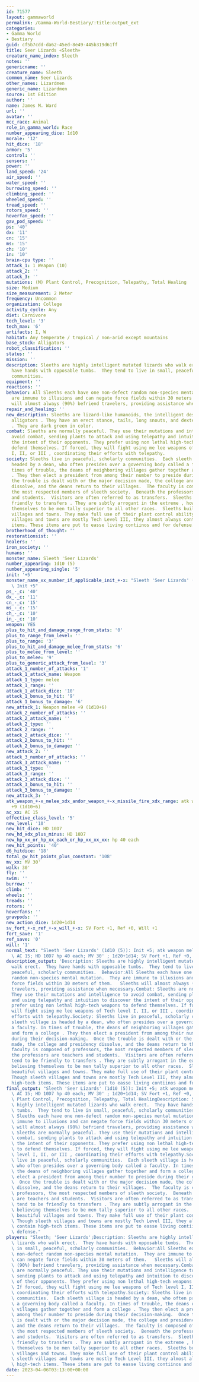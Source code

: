 ```yaml
---
id: 71577
layout: gammaworld
permalink: /Gamma-World-Bestiary/:title:output_ext
categories:
- Gamma World
- Bestiary
guid: cf5b7cdd-da62-45ed-8e49-445b319d61ff
title: Seer Lizards «Sleeth»
creature_name_index: Sleeth
notes: ''
genericname: ''
creature_name: Sleeth
common_name: Seer Lizards
other_names: Lizardmen
generic_name: Lizardmen
source: 1st Edition
author: ''
name: James M. Ward
url: ''
avatar: ''
mcc_race: Animal
role_in_gamma_world: Race
number_appearing_dice: 1d10
morale: '12'
hit_dice: '18'
armor: '5'
control: ''
sensors: ''
power: ''
land_speed: '24'
air_speed: ''
water_speed: ''
burrowing_speed: ''
climbing_speed: ''
wheeled_speed: ''
tread_speed: ''
rotors_speed: ''
hoverfan_speed: ''
gav_pod_speed: ''
ps: '40'
dx: '11'
cn: '15'
ms: '15'
ch: '10'
in: '10'
brain-cpu type: ''
attack_1: 1 Weapon (10)
attack_2: ''
attack_3: ''
mutations: (M) Plant Control, Precognition, Telepathy, Total Healing
size: Medium
size_measurement: 2 Meter
frequency: Uncommon
organization: College
activity_cycle: Any
diet: Carnivore
tech_level: '3'
tech_max: '6'
artifacts: I, W
habitat: Any temperate / tropical / non-arid except mountains
base_stock: Alligators
robot_classification: ''
status: ''
mission: ''
description: Sleeths are highly intelligent mutated lizards who walk erect.  They
  have hands with opposable tumbs.  They tend to live in small, peaceful, scholarly
  communities.
equipment: ''
reactions: ''
behavior: All Sleeths each have one non-defect random non-species mental mutation.  They
  are immune to illusions and can negate force fields within 30 meters of them.   Sleeths
  will almost always (90%) befriend travelers, providing assistance when necessary.
repair_and_healing: ''
new_description: Sleeths are lizard-like humanoids, the intelligent descendants of
  alligators . They have an erect stance, tails, long snouts, and dexterous hands
  . They are dark green in color.
combat: Sleeths are normally peaceful. They use their mutations and intelligence to
  avoid combat, sending plants to attack and using telepathy and intuition to discover
  the intent of their opponents. They prefer using non lethal high-tech weapons to
  defend themselves. If forced, they will fight using me lee weapons of Tech level
  I, II, or III , coordinating their efforts with telepathy.
society: Sleeths live in peaceful, scholarly communities.  Each sleeth village is
  headed by a dean, who often presides over a governing body called a faculty. In
  times of trouble, the deans of neighboring villages gather together and form a college
  . They then elect a president from among their number to preside during their decision-making.  Once
  the trouble is dealt with or the major decision made, the college and presidency
  dissolve, and the deans return to their villages.  The faculty is composed of professors,
  the most respected members of sleeth society.  Beneath the professors are teachers
  and students.  Visitors are often referred to as transfers.  Sleeths tend to be
  friendly to transfers . They are subtly arrogant in the extreme , however, believing
  themselves to be men tally superior to all other races.  Sleeths build beautiful
  villages and towns. They make full use of their plant control ability. Though sleeth
  villages and towns are mostly Tech Level III, they almost always contain high-tech
  items. These items are put to easse living contiinos and for defense.
brotherhood_of_thought: ''
restorationsist: ''
healers: ''
iron_society: ''
humans: ''
monster_name: Sleeth 'Seer Lizards'
number_appearing: 1d10 (5)
number_appearing_single: '5'
init: '+5'
monster_name_xx_number_if_applicable_init_+-x: "Sleeth 'Seer Lizards' (1d10 (5)):\
  \ Init +5"
ps_-_c: '40'
dx_-_c: '11'
cn_-_c: '15'
ms_-_c: '15'
ch_-_c: '10'
in_-_c: '10'
weapon: YES
plus_to_hit_and_damage_range_from_stats: '0'
plus_to_range_from_level: ''
plus_to_range: '3'
plus_to_hit_and_damage_melee_from_stats: '6'
plus_to_melee_from_level: ''
plus_to_melee: '9'
plus_to_generic_attack_from_level: '3'
attack_1_number_of_attacks: '1'
attack_1_attack_name: Weapon
attack_1_type: melee
attack_1_range: ''
attack_1_attack_dice: '10'
attack_1_bonus_to_hit: '9'
attack_1_bonus_to_damage: '6'
new_attack_1: Weapon melee +9 (1d10+6)
attack_2_number_of_attacks: ''
attack_2_attack_name: ''
attack_2_type: ''
attack_2_range: ''
attack_2_attack_dice: ''
attack_2_bonus_to_hit: ''
attack_2_bonus_to_damage: ''
new_attack_2: ''
attack_3_number_of_attacks: ''
attack_3_attack_name: ''
attack_3_type: ''
attack_3_range: ''
attack_3_attack_dice: ''
attack_3_bonus_to_hit: ''
attack_3_bonus_to_damage: ''
new_attack_3: ''
atk_weapon_+-x_melee_xdx_andor_weapon_+-x_missile_fire_xdx_range: atk weapon melee
  +9 (1d10+6)
ac_xx: AC 15
effective_class_level: '5'
new_level: '10'
new_hit_dice: HD 10D7
new_hd_xdx_plus_minus: HD 10D7
new_hp_xx_or_hp_xx_each_or_hp_xx_xx_xx: hp 40 each
new_hit_points: '40'
d6_hitdice: '18'
total_gw_hit_points_plus_constant: '108'
mv_xx: MV 30'
walk: 30'
fly: ''
swim: ''
burrow: ''
climb: ''
wheels: ''
treads: ''
rotors: ''
hoverfans: ''
gravpods: ''
new_action_dice: 1d20+1d14
sv_fort_+-x_ref_+-x_will_+-x: SV Fort +1, Ref +0, Will +1
fort_save: '1'
ref_save: '0'
will: '1'
normal_text: "Sleeth 'Seer Lizards' (1d10 (5)): Init +5; atk weapon melee +9 (1d10+6);\
  \ AC 15; HD 10D7 hp 40 each; MV 30' ; 1d20+1d14; SV Fort +1, Ref +0, Will +1"
description_output: 'Description: Sleeths are highly intelligent mutated lizards who
  walk erect.  They have hands with opposable tumbs.  They tend to live in small,
  peaceful, scholarly communities.  Behavior:All Sleeths each have one non-defect
  random non-species mental mutation.  They are immune to illusions and can negate
  force fields within 30 meters of them.   Sleeths will almost always (90%) befriend
  travelers, providing assistance when necessary.Combat: Sleeths are normally peaceful.
  They use their mutations and intelligence to avoid combat, sending plants to attack
  and using telepathy and intuition to discover the intent of their opponents. They
  prefer using non lethal high-tech weapons to defend themselves. If forced, they
  will fight using me lee weapons of Tech level I, II, or III , coordinating their
  efforts with telepathy.Society: Sleeths live in peaceful, scholarly communities.  Each
  sleeth village is headed by a dean, who often presides over a governing body called
  a faculty. In times of trouble, the deans of neighboring villages gather together
  and form a college . They then elect a president from among their number to preside
  during their decision-making.  Once the trouble is dealt with or the major decision
  made, the college and presidency dissolve, and the deans return to their villages.  The
  faculty is composed of professors, the most respected members of sleeth society.  Beneath
  the professors are teachers and students.  Visitors are often referred to as transfers.  Sleeths
  tend to be friendly to transfers . They are subtly arrogant in the extreme , however,
  believing themselves to be men tally superior to all other races.  Sleeths build
  beautiful villages and towns. They make full use of their plant control ability.
  Though sleeth villages and towns are mostly Tech Level III, they almost always contain
  high-tech items. These items are put to easse living contiinos and for defense.'
final_output: "Sleeth 'Seer Lizards' (1d10 (5)): Init +5; atk weapon melee +9 (1d10+6);\
  \ AC 15; HD 10D7 hp 40 each; MV 30' ; 1d20+1d14; SV Fort +1, Ref +0, Will +1(M)\
  \ Plant Control, Precognition, Telepathy, Total HealingDescription: Sleeths are\
  \ highly intelligent mutated lizards who walk erect.  They have hands with opposable\
  \ tumbs.  They tend to live in small, peaceful, scholarly communities.  Behavior:All\
  \ Sleeths each have one non-defect random non-species mental mutation.  They are\
  \ immune to illusions and can negate force fields within 30 meters of them.   Sleeths\
  \ will almost always (90%) befriend travelers, providing assistance when necessary.Combat:\
  \ Sleeths are normally peaceful. They use their mutations and intelligence to avoid\
  \ combat, sending plants to attack and using telepathy and intuition to discover\
  \ the intent of their opponents. They prefer using non lethal high-tech weapons\
  \ to defend themselves. If forced, they will fight using me lee weapons of Tech\
  \ level I, II, or III , coordinating their efforts with telepathy.Society: Sleeths\
  \ live in peaceful, scholarly communities.  Each sleeth village is headed by a dean,\
  \ who often presides over a governing body called a faculty. In times of trouble,\
  \ the deans of neighboring villages gather together and form a college . They then\
  \ elect a president from among their number to preside during their decision-making.\
  \  Once the trouble is dealt with or the major decision made, the college and presidency\
  \ dissolve, and the deans return to their villages.  The faculty is composed of\
  \ professors, the most respected members of sleeth society.  Beneath the professors\
  \ are teachers and students.  Visitors are often referred to as transfers.  Sleeths\
  \ tend to be friendly to transfers . They are subtly arrogant in the extreme , however,\
  \ believing themselves to be men tally superior to all other races.  Sleeths build\
  \ beautiful villages and towns. They make full use of their plant control ability.\
  \ Though sleeth villages and towns are mostly Tech Level III, they almost always\
  \ contain high-tech items. These items are put to easse living contiinos and for\
  \ defense."
players: "Sleeth; 'Seer Lizards';Description: Sleeths are highly intelligent mutated\
  \ lizards who walk erect.  They have hands with opposable tumbs.  They tend to live\
  \ in small, peaceful, scholarly communities.  Behavior:All Sleeths each have one\
  \ non-defect random non-species mental mutation.  They are immune to illusions and\
  \ can negate force fields within 30 meters of them.   Sleeths will almost always\
  \ (90%) befriend travelers, providing assistance when necessary.Combat: Sleeths\
  \ are normally peaceful. They use their mutations and intelligence to avoid combat,\
  \ sending plants to attack and using telepathy and intuition to discover the intent\
  \ of their opponents. They prefer using non lethal high-tech weapons to defend themselves.\
  \ If forced, they will fight using me lee weapons of Tech level I, II, or III ,\
  \ coordinating their efforts with telepathy.Society: Sleeths live in peaceful, scholarly\
  \ communities.  Each sleeth village is headed by a dean, who often presides over\
  \ a governing body called a faculty. In times of trouble, the deans of neighboring\
  \ villages gather together and form a college . They then elect a president from\
  \ among their number to preside during their decision-making.  Once the trouble\
  \ is dealt with or the major decision made, the college and presidency dissolve,\
  \ and the deans return to their villages.  The faculty is composed of professors,\
  \ the most respected members of sleeth society.  Beneath the professors are teachers\
  \ and students.  Visitors are often referred to as transfers.  Sleeths tend to be\
  \ friendly to transfers . They are subtly arrogant in the extreme , however, believing\
  \ themselves to be men tally superior to all other races.  Sleeths build beautiful\
  \ villages and towns. They make full use of their plant control ability. Though\
  \ sleeth villages and towns are mostly Tech Level III, they almost always contain\
  \ high-tech items. These items are put to easse living contiinos and for defense.|"
date: 2023-04-06T03:13:00+00:00
---
```

</br>